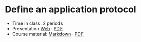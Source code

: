 # Define an application protocol

- Time in class: 2 periods
- Presentation
  [Web](https://heig-vd-dai-course.github.io/heig-vd-dai-course/11-define-an-application-protocol/)
  ·
  [PDF](https://heig-vd-dai-course.github.io/heig-vd-dai-course/11-define-an-application-protocol/11-define-an-application-protocol-presentation.pdf)
- Course material: [Markdown](./COURSE_MATERIAL.md) ·
  [PDF](https://heig-vd-dai-course.github.io/heig-vd-dai-course/11-define-an-application-protocol/11-define-an-application-protocol-course-material.pdf)

<!--
- [Quiz](https://quiz.beescreens.ch/quiz?url=https://raw.githubusercontent.com/heig-vd-dai-course/heig-vd-dai-course/main/11-define-an-application-protocol/quiz.yaml)
  -->
